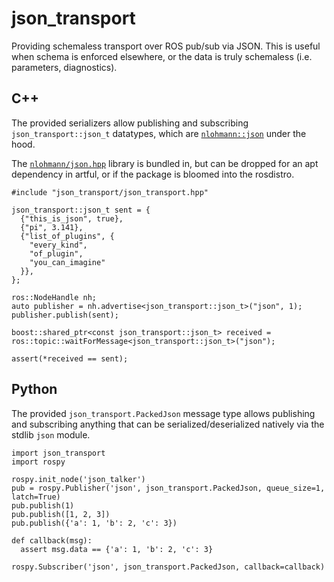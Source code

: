 # json_transport

Providing schemaless transport over ROS pub/sub via JSON. This is useful when schema is enforced elsewhere, or the data is truly schemaless (i.e. parameters, diagnostics).

## C++

The provided serializers allow publishing and subscribing `json_transport::json_t` datatypes, which are [`nlohmann::json`](https://github.com/nlohmann/json) under the hood.

The [`nlohmann/json.hpp`](https://github.com/nlohmann/json/blob/develop/single_include/nlohmann/json.hpp) library is bundled in, but can be dropped for an apt dependency in artful, or if the package is bloomed into the rosdistro.

```
#include "json_transport/json_transport.hpp"

json_transport::json_t sent = {
  {"this_is_json", true},
  {"pi", 3.141},
  {"list_of_plugins", {
    "every_kind",
    "of_plugin",
    "you_can_imagine"
  }},
};

ros::NodeHandle nh;
auto publisher = nh.advertise<json_transport::json_t>("json", 1);
publisher.publish(sent);

boost::shared_ptr<const json_transport::json_t> received = ros::topic::waitForMessage<json_transport::json_t>("json");

assert(*received == sent);
```

## Python

The provided `json_transport.PackedJson` message type allows publishing and subscribing anything that can be serialized/deserialized natively via the stdlib `json` module.

```
import json_transport
import rospy

rospy.init_node('json_talker')
pub = rospy.Publisher('json', json_transport.PackedJson, queue_size=1, latch=True)
pub.publish(1)
pub.publish([1, 2, 3])
pub.publish({'a': 1, 'b': 2, 'c': 3})

def callback(msg):
  assert msg.data == {'a': 1, 'b': 2, 'c': 3}

rospy.Subscriber('json', json_transport.PackedJson, callback=callback)
```
